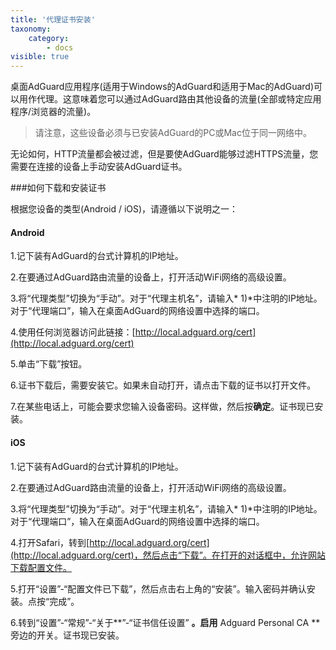 ```yaml
---
title: '代理证书安装'
taxonomy:
    category:
        - docs
visible: true
---
```


桌面AdGuard应用程序(适用于Windows的AdGuard和适用于Mac的AdGuard)可以用作代理。这意味着您可以通过AdGuard路由其他设备的流量(全部或特定应用程序/浏览器的流量)。

>请注意，这些设备必须与已安装AdGuard的PC或Mac位于同一网络中。

无论如何，HTTP流量都会被过滤，但是要使AdGuard能够过滤HTTPS流量，您需要在连接的设备上手动安装AdGuard证书。

###如何下载和安装证书

根据您设备的类型(Android / iOS)，请遵循以下说明之一：

#### Android

1.记下装有AdGuard的台式计算机的IP地址。

2.在要通过AdGuard路由流量的设备上，打开活动WiFi网络的高级设置。

3.将“代理类型”切换为“手动”。对于“代理主机名”，请输入* 1)*中注明的IP地址。对于“代理端口”，输入在桌面AdGuard的网络设置中选择的端口。

4.使用任何浏览器访问此链接：[http://local.adguard.org/cert](http://local.adguard.org/cert)

5.单击“下载”按钮。

6.证书下载后，需要安装它。如果未自动打开，请点击下载的证书以打开文件。

7.在某些电话上，可能会要求您输入设备密码。这样做，然后按**确定**。证书现已安装。

#### iOS

1.记下装有AdGuard的台式计算机的IP地址。

2.在要通过AdGuard路由流量的设备上，打开活动WiFi网络的高级设置。

3.将“代理类型”切换为“手动”。对于“代理主机名”，请输入* 1)*中注明的IP地址。对于“代理端口”，输入在桌面AdGuard的网络设置中选择的端口。

4.打开Safari，转到[http://local.adguard.org/cert](http://local.adguard.org/cert)，然后点击“下载”。在打开的对话框中，允许网站下载配置文件。

5.打开“设置”-“配置文件已下载”，然后点击右上角的“安装”。输入密码并确认安装。点按“完成”。

6.转到“设置”-“常规”-“关于**”-“证书信任设置” **。启用** Adguard Personal CA **旁边的开关。证书现已安装。
